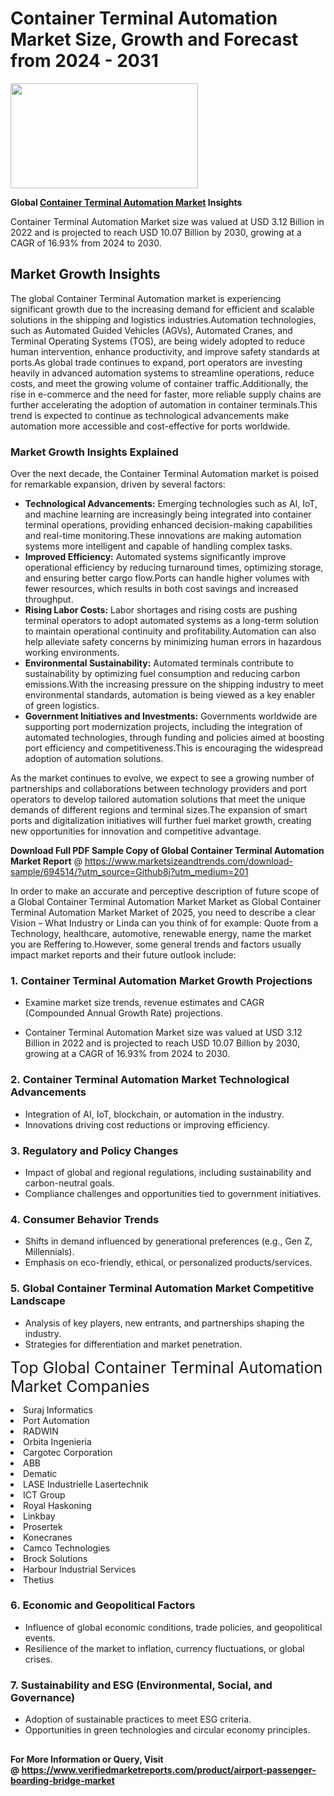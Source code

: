 <H1>Container Terminal Automation Market Size, Growth and Forecast from 2024 - 2031</H1><img class="aligncenter size-medium wp-image-584254" src="https://thirdeyenews.in/wp-content/uploads/2024/09/Global-Market-Research-300x168.jpeg" alt="" width="300" height="168" /><p><strong>Global&nbsp;<a href="https://www.marketsizeandtrends.com/download-sample/694514/?utm_source=Github8j?utm_medium=201">Container Terminal Automation Market</a> Insights</strong></p><p>Container Terminal Automation Market size was valued at USD 3.12 Billion in 2022 and is projected to reach USD 10.07 Billion by 2030, growing at a CAGR of 16.93% from 2024 to 2030.</p><p><h2>Market Growth Insights</h2> <p>The global Container Terminal Automation market is experiencing significant growth due to the increasing demand for efficient and scalable solutions in the shipping and logistics industries.Automation technologies, such as Automated Guided Vehicles (AGVs), Automated Cranes, and Terminal Operating Systems (TOS), are being widely adopted to reduce human intervention, enhance productivity, and improve safety standards at ports.As global trade continues to expand, port operators are investing heavily in advanced automation systems to streamline operations, reduce costs, and meet the growing volume of container traffic.Additionally, the rise in e-commerce and the need for faster, more reliable supply chains are further accelerating the adoption of automation in container terminals.This trend is expected to continue as technological advancements make automation more accessible and cost-effective for ports worldwide.</p> <h3>Market Growth Insights Explained</h3> <p>Over the next decade, the Container Terminal Automation market is poised for remarkable expansion, driven by several factors:</p> <ul> <li><strong>Technological Advancements:</strong> Emerging technologies such as AI, IoT, and machine learning are increasingly being integrated into container terminal operations, providing enhanced decision-making capabilities and real-time monitoring.These innovations are making automation systems more intelligent and capable of handling complex tasks.</li> <li><strong>Improved Efficiency:</strong> Automated systems significantly improve operational efficiency by reducing turnaround times, optimizing storage, and ensuring better cargo flow.Ports can handle higher volumes with fewer resources, which results in both cost savings and increased throughput.</li> <li><strong>Rising Labor Costs:</strong> Labor shortages and rising costs are pushing terminal operators to adopt automated systems as a long-term solution to maintain operational continuity and profitability.Automation can also help alleviate safety concerns by minimizing human errors in hazardous working environments.</li> <li><strong>Environmental Sustainability:</strong> Automated terminals contribute to sustainability by optimizing fuel consumption and reducing carbon emissions.With the increasing pressure on the shipping industry to meet environmental standards, automation is being viewed as a key enabler of green logistics.</li> <li><strong>Government Initiatives and Investments:</strong> Governments worldwide are supporting port modernization projects, including the integration of automated technologies, through funding and policies aimed at boosting port efficiency and competitiveness.This is encouraging the widespread adoption of automation solutions.</li> </ul> <p>As the market continues to evolve, we expect to see a growing number of partnerships and collaborations between technology providers and port operators to develop tailored automation solutions that meet the unique demands of different regions and terminal sizes.The expansion of smart ports and digitalization initiatives will further fuel market growth, creating new opportunities for innovation and competitive advantage.</p> <p><span class=""><strong>Download Full PDF Sample Copy of Global Container Terminal Automation Market Report</strong> @ <a href="https://www.marketsizeandtrends.com/download-sample/694514/?utm_source=Github8j?utm_medium=201" target="_blank">https://www.marketsizeandtrends.com/download-sample/694514/?utm_source=Github8j?utm_medium=201</a></span></p><p>In order to make an accurate and perceptive description of future scope of a Global&nbsp;Container Terminal Automation Market Market as Global&nbsp;Container Terminal Automation Market Market of 2025, you need to describe a clear Vision &ndash; What Industry or Linda can you think of for example: Quote from a Technology, healthcare, automotive, renewable energy, name the market you are Reffering to.However, some general trends and factors usually impact market reports and their future outlook include:</p><h3>1.&nbsp;<strong>Container Terminal Automation Market Growth Projections</strong></h3><ul><li>Examine market size trends, revenue estimates and CAGR (Compounded Annual Growth Rate) projections.</li><li><p>Container Terminal Automation Market size was valued at USD 3.12 Billion in 2022 and is projected to reach USD 10.07 Billion by 2030, growing at a CAGR of 16.93% from 2024 to 2030.</p></li></ul><h3>2.&nbsp;<strong>Container Terminal Automation Market Technological Advancements</strong></h3><ul><li>Integration of AI, IoT, blockchain, or automation in the industry.</li><li>Innovations driving cost reductions or improving efficiency.</li></ul><h3>3.&nbsp;<strong>Regulatory and Policy Changes</strong></h3><ul><li>Impact of global and regional regulations, including sustainability and carbon-neutral goals.</li><li>Compliance challenges and opportunities tied to government initiatives.</li></ul><h3>4.&nbsp;<strong>Consumer Behavior Trends</strong></h3><ul><li>Shifts in demand influenced by generational preferences (e.g., Gen Z, Millennials).</li><li>Emphasis on eco-friendly, ethical, or personalized products/services.</li></ul><h3>5.&nbsp;<strong>Global Container Terminal Automation Market Competitive Landscape</strong></h3><ul><li>Analysis of key players, new entrants, and partnerships shaping the industry.</li><li>Strategies for differentiation and market penetration.</li></ul><p data-pm-slice="1 1 []"><span style="color: inherit; font-family: inherit; font-size: 25px;">Top Global Container Terminal Automation Market Companies</span></p><div class="" data-test-id=""><p><li>Suraj Informatics</li><li> Port Automation</li><li> RADWIN</li><li> Orbita Ingenieria</li><li> Cargotec Corporation</li><li> ABB</li><li> Dematic</li><li> LASE Industrielle Lasertechnik</li><li> ICT Group</li><li> Royal Haskoning</li><li> Linkbay</li><li> Prosertek</li><li> Konecranes</li><li> Camco Technologies</li><li> Brock Solutions</li><li> Harbour Industrial Services</li><li> Thetius</li></p></div><h3>6.&nbsp;<strong>Economic and Geopolitical Factors</strong></h3><ul><li>Influence of global economic conditions, trade policies, and geopolitical events.</li><li>Resilience of the market to inflation, currency fluctuations, or global crises.</li></ul><h3>7.&nbsp;<strong>Sustainability and ESG (Environmental, Social, and Governance)</strong></h3><ul><li>Adoption of sustainable practices to meet ESG criteria.</li><li>Opportunities in green technologies and circular economy principles.</li></ul><h2><strong style="font-size: 14px;">For More Information or Query, Visit @&nbsp;</strong><a style="background-color: #ffffff; font-size: 14px;" href="https://www.marketsizeandtrends.com/report/container-terminal-automation-market/" target="_blank">https://www.verifiedmarketreports.com/product/airport-passenger-boarding-bridge-market</a></h2>